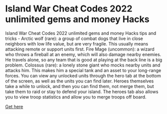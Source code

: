 # Island War Cheat Codes 2022 unlimited gems and money Hacks

Island War Cheat Codes 2022 unlimited gems and money Hacks tips and tricks - Arctic wolf (rare): a group of combat dogs that live in close neighbors with low life value, but are very fragile. This usually means attacking remote or support units first. Fire Mage (uncommon): a wizard who throws a fireball at an enemy, which will also damage nearby enemies. He travels alone, so any team that is good at playing at the back line is a big problem. Colossus (rare): a lonely stone giant who mocks nearby units and attacks him. This makes him a special tank and an asset to your long-range forces. You can view any unlocked units through the hero tab at the bottom of the screen, as well as the units you can find later. Heroes themselves take a while to unlock, and then you can find them, not merge them, but take them to raid or stay to defend your island. The heroes tab also allows you to view troop statistics and allow you to merge troops off board.

<a href="https://growhunt.top/island-war/">Get here</a>
